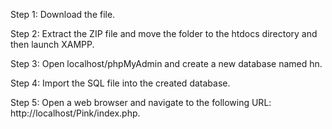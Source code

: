 Step 1: Download the file.

Step 2: Extract the ZIP file and move the folder to the htdocs directory and then launch XAMPP.

Step 3: Open localhost/phpMyAdmin and create a new database named hn.

Step 4: Import the SQL file into the created database.

Step 5: Open a web browser and navigate to the following URL: http://localhost/Pink/index.php.
